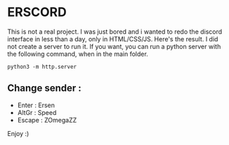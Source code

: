 # ERSCORD

This is not a real project. I was just bored and i wanted to redo the discord interface in less than a day, only in HTML/CSS/JS. Here's the result.
I did not create a server to run it. If you want, you can run a python server with the following command, when in the main folder.

```python3 -m http.server```

## Change sender :

- Enter : Ersen
- AltGr : Speed
- Escape : ZOmegaZZ

Enjoy :)

